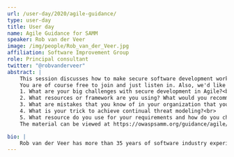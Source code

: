 ```yaml
---
url: /user-day/2020/agile-guidance/
type: user-day
title: User day
name: Agile Guidance for SAMM
speaker: Rob van der Veer
image: /img/people/Rob_van_der_Veer.jpg
affiliation: Software Improvement Group
role: Principal consultant
twitter: "@robvanderveer"
abstract: |
    This session discusses how to make secure software development work in Agile. This is not specifically covered in the core model of SAMM, which needs to be agnostic to the type of development approach. Because there is a strong need for such guidance in the industry, I have worked since 2018 on extending SAMM, together with the SAMM working group, industry peers and clients. How do you squeeze all the necessary activities in a sprint&#58; requirement selection, threat modelling, verification? What do you do with stories, with abuse stories and with the definition of done? How do you get security teams and developers to co-operate instead of just working with quality gates? Based on studying many organisations  on what works and what doesn't work, by doing interviews and by studying publications, a straightforward set of notes for Agile guidance were written, reviewed, validated and integrated into the SAMM website.<br>
    You are of course free to join and just listen in. Also, we'd like to encourage people to join the discussion. The following questions will be asked during the session:<br>
    1. What are your big challenges with secure development in Agile?<br>
    2. What resources or framework are you using? What would you recommend as a good source for process guidelines for Agile security?<br>
    3. What are mistakes that you know of in your organization that you'd like to warn us for?<br>
    4. What is your trick to achieve continual threat modeling?<br>
    5. What resource do you use for your requirements and how do you channel them (tooling? wiki? cards?)<br>
    The material can be viewed at https://owaspsamm.org/guidance/agile/

bio: |
    Rob van der Veer has more than 35 years of software industry experience, as CEO, CTO, programmer, researcher, hacker and consultant. He established and leads the Security and Privacy practice at Software Improvement Group - guiding organisations through shifting left. Rob is a frequent speaker, advisor and author with ENISA, CIP, NCSC, IEEE and OWASP - where he created the Agile guidance for SAMM and co-leads the Integration project, driving the Common Requirement Enumeration initiative. His personal mission is to bring security standards and guidelines together, to help them succeed.
---
```

